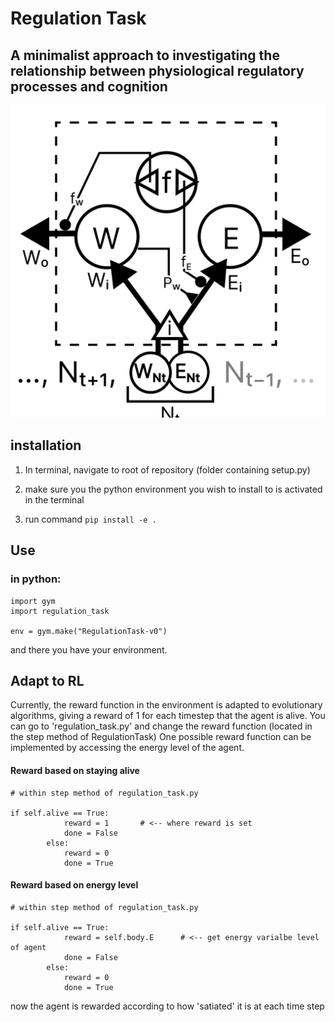# Regulation Task
A minimalist approach to investigating the relationship between physiological regulatory processes and cognition
--
<img src="images/Flowchart.png">
 
## installation

1. In terminal, navigate to root of repository (folder containing setup.py)

2. make sure you the python environment you wish to install to is activated in the terminal 

3. run command
   ```pip install -e .```



## Use

### in python:

```
import gym
import regulation_task

env = gym.make("RegulationTask-v0")
```


and there you have your environment.


## Adapt to RL

Currently, the reward function in the environment is adapted to evolutionary algorithms, giving a reward of 1 for each timestep that the agent is alive.
You can go to 'regulation_task.py' and change the reward function (located in the step method of RegulationTask)
One possible reward function can be implemented by accessing the energy level of the agent.


#### Reward based on staying alive
```
# within step method of regulation_task.py

if self.alive == True:
            reward = 1       # <-- where reward is set
            done = False
        else:
            reward = 0
            done = True
```
#### Reward based on energy level
```
# within step method of regulation_task.py

if self.alive == True:
            reward = self.body.E      # <-- get energy varialbe level of agent
            done = False
        else:
            reward = 0
            done = True
```



now the agent is rewarded according to how 'satiated' it is at each time step

